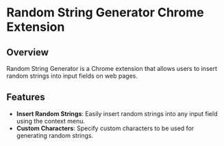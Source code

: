 # Random String Generator Chrome Extension

## Overview
Random String Generator is a Chrome extension that allows users to insert random strings into input fields on web pages. 

## Features
- **Insert Random Strings**: Easily insert random strings into any input field using the context menu.
- **Custom Characters**: Specify custom characters to be used for generating random strings.

